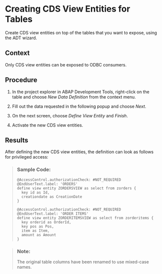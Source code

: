 <!-- loio77a11e4934764ecfaf7f70320b3d4cf0 -->

# Creating CDS View Entities for Tables

Create CDS view entities on top of the tables that you want to expose, using the ADT wizard.



## Context

Only CDS view entities can be exposed to ODBC consumers.



## Procedure

1.  In the project explorer in ABAP Development Tools, right-click on the table and choose *New Data Definition* from the context menu.

2.  Fill out the data requested in the following popup and choose *Next*.

3.  On the next screen, choose *Define View Entity* and *Finish*.

4.  Activate the new CDS view entities.




<a name="loio77a11e4934764ecfaf7f70320b3d4cf0__result_jry_f4z_vqb"/>

## Results

After defining the new CDS view entities, the definition can look as follows for privileged access:

> ### Sample Code:  
> ```
> @AccessControl.authorizationCheck: #NOT_REQUIRED
> @EndUserText.label: 'ORDERS'
> define view entity ZORDERSVIEW as select from zorders {
>   key id as Id,
>   creationdate as CreationDate
> }
> 
> @AccessControl.authorizationCheck: #NOT_REQUIRED
> @EndUserText.label: 'ORDER ITEMS'
> define view entity ZORDERITEMSVIEW as select from zorderitems {
>   key orderid as OrderId,
>   key pos as Pos,
>   item as Item,
>   amount as Amount
> }
> ```

> ### Note:  
> The original table columns have been renamed to use mixed-case names.

